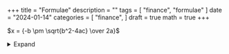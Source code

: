 +++
title = "Formulae"
description = ""
tags = [
    "finance",
    "formulae"
]
date = "2024-01-14"
categories = [
    "finance",
]
draft = true
math = true
+++

$x = {-b \pm \sqrt{b^2-4ac} \over 2a}$

<details>
      <summary>Expand</summary>
      
| Column 1 | Column 2 | Column 3 | Column 4 |
|----------|----------|----------|----------|
| Data 1.1 | $x = {-b \pm \sqrt{b^2-4ac} \over 2a}$ | Data 1.3 | Data 1.4 |
| Data 2.1 | Data 2.2 | Data 2.3 | Data 2.4 |
| Data 3.1 | Data 3.2 | $x = {-b \pm \sqrt{b^2-4ac} \over 2a}$ | Data 3.4 |

</details>